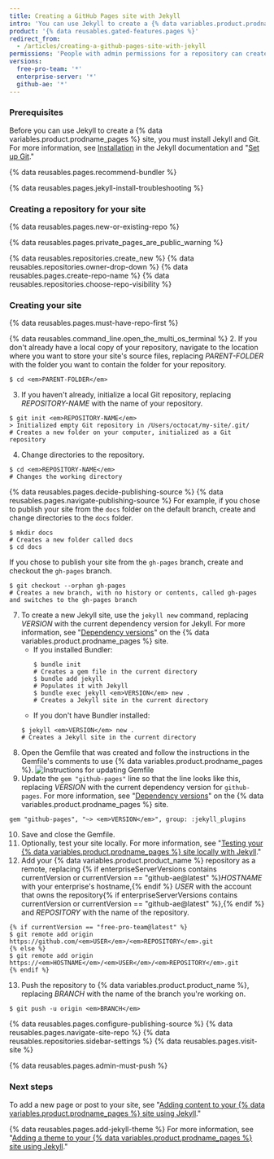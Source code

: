 ```yaml
---
title: Creating a GitHub Pages site with Jekyll
intro: 'You can use Jekyll to create a {% data variables.product.prodname_pages %} site in a new or existing repository.'
product: '{% data reusables.gated-features.pages %}'
redirect_from:
  - /articles/creating-a-github-pages-site-with-jekyll
permissions: 'People with admin permissions for a repository can create a {% data variables.product.prodname_pages %} site with Jekyll.'
versions:
  free-pro-team: '*'
  enterprise-server: '*'
  github-ae: '*'
---
```


### Prerequisites

Before you can use Jekyll to create a {% data variables.product.prodname_pages %} site, you must install Jekyll and Git. For more information, see [Installation](https://jekyllrb.com/docs/installation/) in the Jekyll documentation and "[Set up Git](/articles/set-up-git)."

{% data reusables.pages.recommend-bundler %}

{% data reusables.pages.jekyll-install-troubleshooting %}

### Creating a repository for your site

{% data reusables.pages.new-or-existing-repo %}

{% data reusables.pages.private_pages_are_public_warning %}

{% data reusables.repositories.create_new %}
{% data reusables.repositories.owner-drop-down %}
{% data reusables.pages.create-repo-name %}
{% data reusables.repositories.choose-repo-visibility %}

### Creating your site

{% data reusables.pages.must-have-repo-first %}

{% data reusables.command_line.open_the_multi_os_terminal %}
2. If you don't already have a local copy of your repository, navigate to the location where you want to store your site's source files, replacing _PARENT-FOLDER_ with the folder you want to contain the folder for your repository.
  ```shell
  $ cd <em>PARENT-FOLDER</em>
  ```
3. If you haven't already, initialize a local Git repository, replacing _REPOSITORY-NAME_ with the name of your repository.
  ```shell
  $ git init <em>REPOSITORY-NAME</em>
  > Initialized empty Git repository in /Users/octocat/my-site/.git/
  # Creates a new folder on your computer, initialized as a Git repository
  ```  
  4. Change directories to the repository.
  ```shell
  $ cd <em>REPOSITORY-NAME</em>
  # Changes the working directory
  ```
{% data reusables.pages.decide-publishing-source %}
{% data reusables.pages.navigate-publishing-source %}
  For example, if you chose to publish your site from the `docs` folder on the default branch, create and change directories to the `docs` folder.
 ```shell
 $ mkdir docs
 # Creates a new folder called docs
 $ cd docs
 ```
 If you chose to publish your site from the `gh-pages` branch, create and checkout the `gh-pages` branch.
 ```shell
 $ git checkout --orphan gh-pages
 # Creates a new branch, with no history or contents, called gh-pages and switches to the gh-pages branch
 ```
 7. To create a new Jekyll site, use the `jekyll new` command, replacing _VERSION_ with the current dependency version for Jekyll. For more information, see "[Dependency versions](https://pages.github.com/versions/)" on the {% data variables.product.prodname_pages %} site.
    - If you installed Bundler:
      ```shell
      $ bundle init
      # Creates a gem file in the current directory
      $ bundle add jekyll
      # Populates it with Jekyll
      $ bundle exec jekyll <em>VERSION</em> new .
      # Creates a Jekyll site in the current directory
      ```
    - If you don't have Bundler installed:
     ```shell
     $ jekyll <em>VERSION</em> new .
     # Creates a Jekyll site in the current directory
     ```
8. Open the Gemfile that was created and follow the instructions in the Gemfile's comments to use {% data variables.product.prodname_pages %}.
  ![Instructions for updating Gemfile](/assets/images/help/pages/gemfile-instructions.png)
9. Update the `gem "github-pages"` line so that the line looks like this, replacing _VERSION_ with the current dependency version for `github-pages`. For more information, see "[Dependency versions](https://pages.github.com/versions/)" on the {% data variables.product.prodname_pages %} site.
```shell
gem "github-pages", "~> <em>VERSION</em>", group: :jekyll_plugins
```
10. Save and close the Gemfile.
11. Optionally, test your site locally. For more information, see "[Testing your {% data variables.product.prodname_pages %} site locally with Jekyll](/articles/testing-your-github-pages-site-locally-with-jekyll)."
12. Add your {% data variables.product.product_name %} repository as a remote, replacing {% if enterpriseServerVersions contains currentVersion or currentVersion == "github-ae@latest" %}_HOSTNAME_ with your enterprise's hostname,{% endif %} _USER_ with the account that owns the repository{% if enterpriseServerVersions contains currentVersion or currentVersion == "github-ae@latest" %},{% endif %} and _REPOSITORY_ with the name of the repository.
```shell
{% if currentVersion == "free-pro-team@latest" %}
$ git remote add origin https://github.com/<em>USER</em>/<em>REPOSITORY</em>.git
{% else %}
$ git remote add origin https://<em>HOSTNAME</em>/<em>USER</em>/<em>REPOSITORY</em>.git
{% endif %}
```
13. Push the repository to {% data variables.product.product_name %}, replacing _BRANCH_ with the name of the branch you're working on.
   ```shell
   $ git push -u origin <em>BRANCH</em>
   ```
{% data reusables.pages.configure-publishing-source %}
{% data reusables.pages.navigate-site-repo %}
{% data reusables.repositories.sidebar-settings %}
{% data reusables.pages.visit-site %}

{% data reusables.pages.admin-must-push %}

### Next steps

To add a new page or post to your site, see "[Adding content to your {% data variables.product.prodname_pages %} site using Jekyll](/articles/adding-content-to-your-github-pages-site-using-jekyll)."

{% data reusables.pages.add-jekyll-theme %} For more information, see "[Adding a theme to your {% data variables.product.prodname_pages %} site using Jekyll](/articles/adding-a-theme-to-your-github-pages-site-using-jekyll)."
